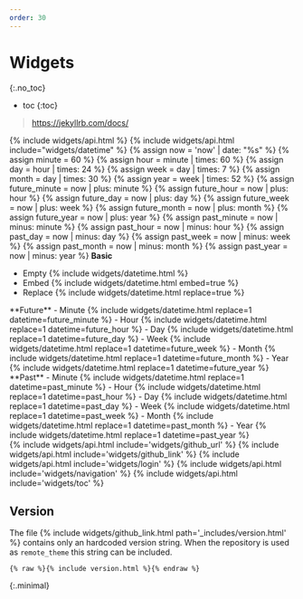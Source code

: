 ```yaml
---
order: 30
---
```


# Widgets
{:.no_toc}
- toc
{:toc}

> <https://jekyllrb.com/docs/>

{% include widgets/api.html %}
{% include widgets/api.html include="widgets/datetime" %}
{% assign now = 'now' | date: "%s" %}
{% assign minute = 60 %}
{% assign hour = minute | times: 60 %}
{% assign day = hour | times: 24 %}
{% assign week = day | times: 7 %}
{% assign month = day | times: 30 %}
{% assign year = week | times: 52 %}
{% assign future_minute = now | plus: minute %}
{% assign future_hour = now | plus: hour %}
{% assign future_day = now | plus: day %}
{% assign future_week = now | plus: week %}
{% assign future_month = now | plus: month %}
{% assign future_year = now | plus: year %}
{% assign past_minute = now | minus: minute %}
{% assign past_hour = now | minus: hour %}
{% assign past_day = now | minus: day %}
{% assign past_week = now | minus: week %}
{% assign past_month = now | minus: month %}
{% assign past_year = now | minus: year %}
**Basic**
- Empty {% include widgets/datetime.html %}
- Embed {% include widgets/datetime.html embed=true %}
- Replace {% include widgets/datetime.html replace=true %}
<div class="grid">
<div markdown=1>
**Future**
- Minute {% include widgets/datetime.html replace=1 datetime=future_minute %}
- Hour {% include widgets/datetime.html replace=1 datetime=future_hour %}
- Day {% include widgets/datetime.html replace=1 datetime=future_day %}
- Week {% include widgets/datetime.html replace=1 datetime=future_week %}
- Month {% include widgets/datetime.html replace=1 datetime=future_month %}
- Year {% include widgets/datetime.html replace=1 datetime=future_year %}
</div>
<div markdown=1>
**Past**
- Minute {% include widgets/datetime.html replace=1 datetime=past_minute %}
- Hour {% include widgets/datetime.html replace=1 datetime=past_hour %}
- Day {% include widgets/datetime.html replace=1 datetime=past_day %}
- Week {% include widgets/datetime.html replace=1 datetime=past_week %}
- Month {% include widgets/datetime.html replace=1 datetime=past_month %}
- Year {% include widgets/datetime.html replace=1 datetime=past_year %}
</div>
</div>
{% include widgets/api.html include='widgets/github_url' %}
{% include widgets/api.html include='widgets/github_link' %}
{% include widgets/api.html include='widgets/login' %}
{% include widgets/api.html include='widgets/navigation' %}
{% include widgets/api.html include='widgets/toc' %}

## Version

The file {% include widgets/github_link.html path='_includes/version.html' %} contains only an hardcoded version string. When the repository is used as `remote_theme` this string can be included.

```liquid
{% raw %}{% include version.html %}{% endraw %}
```
{:.minimal}